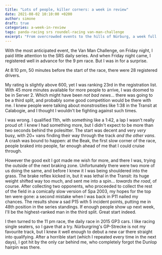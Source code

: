 ```yaml
---
title: "Lots of people, killer corners: a week in review"
date: 2021-08-02 10:10:00 +0200
author: simone
draft: true
categories: a-week-in-review
tags: panda-racing srs roundel-racing van-man-challenge
excerpt: "From overcrowded events to the hills of Nürburg, a week full of regrets"
---
```


With the most anticipated event, the Van Man Challenge, on Friday night, I paid little attention to the SRS daily series. And when Friday night came, I registered well in advance for the 9 pm race. But I was in for a surprise. 

At 8:10 pm, 50 minutes before the start of the race, there were 28 registered drivers. 

My rating is slightly above 600, yet I was ranking 23rd in the registration list. With 45 more minutes available for more people to arrive, I was doomed to be in Server 2. Which might have been *not bad news*... there was going to be a third split, and probably some good competition would be there with me. I knew people were talking about monstrosities like 1:38 in the Transit at Calabogie, and I thought I wouldn't be fighting against such times. 

I was wrong. I qualified 11th, with something like a 1:42, a lap I wasn't really proud of: I knew I had something more, but I didn't expect to be more than two seconds behind the polesitter. The start was decent and very *very* busy, with 20+ vans finding their way through the track *and the other vans*. A crash was bound to happen: at the Beak, the first slow corner of the race, people braked into people, far enough ahead of me that I could cruise through. 

However the good exit I got made me wish for more, and there I was, trying the outside of the next braking zone. Unfortunately there were two more of us doing the same, and before I knew it I was being shouldered into the grass. The brake reflex kicked in, but it was lethal in the Transit: its huge weight shifted way too much, and sent me into a spin... *towards the road*, of course. After collecting two opponents, who proceeded to collect the rest of the field in a comically slow version of Spa 2003, my hopes for the top ten were gone: a second mistake when I was back in P11 nailed my chances. The results show a sad P15 with 5 incident points, putting me in 48th position in the series standings. If enough people show up next week, I'll be the highest-ranked man in the third split. Great start indeed. 

I then turned to the 11 pm race, the daily race in 2015 GP3 cars. I like racing single seaters, so I gave that a try. Nürburgring's GP-Strecke is not my favourite track, but I knew it well enough to debut a new car there straight into qualifying. After a horrible start (which I repeated every time in the next days), I got hit by the only car behind me, who completely forgot the Dunlop hairpin was there.
